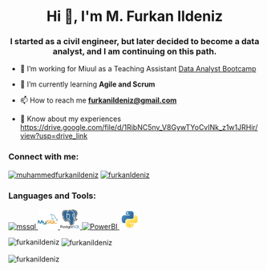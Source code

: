 <h1 align="center">Hi 👋, I'm M. Furkan Ildeniz</h1>
<h3 align="center">I started as a civil engineer, but later decided to become a data analyst, and I am continuing on this path.</h3>

- 🔭 I’m working for Miuul as a Teaching Assistant [Data Analyst Bootcamp](https://miuul.com/data-analyst-bootcamp)

- 🌱 I’m currently learning **Agile and Scrum**

- 📫 How to reach me **furkanildeniz@gmail.com**

- 📄 Know about my experiences https://drive.google.com/file/d/1RibNC5nv_V8GywTYoCvINk_z1w1JRHir/view?usp=drive_link

<h3 align="left">Connect with me:</h3>
<p align="left">
<a href="https://linkedin.com/in/muhammedfurkanildeniz" target="blank"><img align="center" src="https://raw.githubusercontent.com/rahuldkjain/github-profile-readme-generator/master/src/images/icons/Social/linked-in-alt.svg" alt="muhammedfurkanildeniz" height="30" width="40" /></a>
<a href="https://kaggle.com/furkanldeniz" target="blank"><img align="center" src="https://raw.githubusercontent.com/rahuldkjain/github-profile-readme-generator/master/src/images/icons/Social/kaggle.svg" alt="furkanldeniz" height="30" width="40" /></a>
</p>

<h3 align="left">Languages and Tools:</h3>
<p align="left">
    <a href="https://www.microsoft.com/en-us/sql-server" target="_blank" rel="noreferrer">
        <img src="https://www.svgrepo.com/show/303229/microsoft-sql-server-logo.svg" alt="mssql" width="40" height="40"/>
    </a>
    <a href="https://www.mysql.com/" target="_blank" rel="noreferrer">
        <img src="https://raw.githubusercontent.com/devicons/devicon/master/icons/mysql/mysql-original-wordmark.svg" alt="mysql" width="40" height="40"/>
    </a>
    <a href="https://www.postgresql.org/" target="_blank" rel="noreferrer">
        <img src="https://raw.githubusercontent.com/devicons/devicon/master/icons/postgresql/postgresql-original-wordmark.svg" alt="postgresql" width="40" height="40"/>
    </a>
    <a href="https://icons8.com/icon/qYfwpsRXEcpc/power-bi" target="_blank" rel="noreferrer">
        <img src="https://img.icons8.com/color/48/000000/power-bi.png" alt="PowerBI" width="40" height="40"/>
    </a>
    <a href="https://www.python.org/" target="_blank" rel="noreferrer">
        <img src="https://raw.githubusercontent.com/devicons/devicon/master/icons/python/python-original.svg" alt="python" width="40" height="40"/>
    </a>
</p>

<p><img align="left" src="https://github-readme-stats.vercel.app/api/top-langs?username=furkanildeniz&show_icons=true&locale=en&layout=compact" alt="furkanildeniz" /></p>

<p>&nbsp;<img align="center" src="https://github-readme-stats.vercel.app/api?username=furkanildeniz&show_icons=true&locale=en" alt="furkanildeniz" /></p>

<p><img align="center" src="https://github-readme-streak-stats.herokuapp.com/?user=furkanildeniz&" alt="furkanildeniz" /></p>

